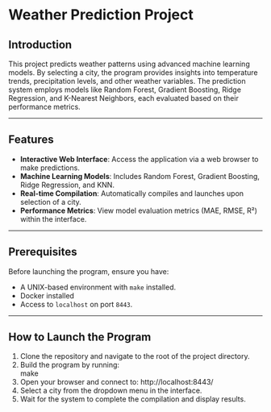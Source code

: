 # Weather Prediction Project

## Introduction  

This project predicts weather patterns using advanced machine learning models. By selecting a city, the program provides insights into temperature trends, precipitation levels, and other weather variables. The prediction system employs models like Random Forest, Gradient Boosting, Ridge Regression, and K-Nearest Neighbors, each evaluated based on their performance metrics.  

---

## Features  

- **Interactive Web Interface**: Access the application via a web browser to make predictions.  
- **Machine Learning Models**: Includes Random Forest, Gradient Boosting, Ridge Regression, and KNN.  
- **Real-time Compilation**: Automatically compiles and launches upon selection of a city.  
- **Performance Metrics**: View model evaluation metrics (MAE, RMSE, R²) within the interface.  

---

## Prerequisites  

Before launching the program, ensure you have:  
- A UNIX-based environment with `make` installed.  
- Docker installed
- Access to `localhost` on port `8443`.  

---

## How to Launch the Program  

1. Clone the repository and navigate to the root of the project directory.  
2. Build the program by running:  
   make
3. Open your browser and connect to: http://localhost:8443/
4. Select a city from the dropdown menu in the interface.
5. Wait for the system to complete the compilation and display results.


